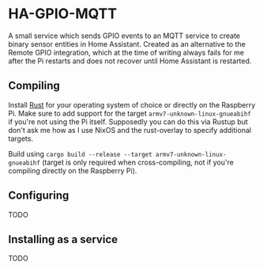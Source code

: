 # HA-GPIO-MQTT

A small service which sends GPIO events to an MQTT service to create binary sensor entities in Home Assistant.
Created as an alternative to the Remote GPIO integration, which at the time of writing always fails for me after the Pi restarts and does not recover until Home Assistant is restarted.

## Compiling
Install [Rust](https://www.rust-lang.org/) for your operating system of choice or directly on the Raspberry Pi. Make sure to add support for the target ```armv7-unknown-linux-gnueabihf``` if you're not using the Pi itself. Supposedly you can do this via Rustup but don't ask me how as I use NixOS and the rust-overlay to specify additional targets.

Build using ```cargo build --release --target armv7-unknown-linux-gnueabihf``` (target is only required when cross-compiling, not if you're compiling directly on the Raspberry Pi).

## Configuring
TODO

## Installing as a service
TODO